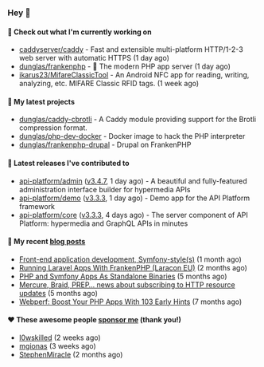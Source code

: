 ### Hey 👋

#### 👷 Check out what I'm currently working on

- [caddyserver/caddy](https://github.com/caddyserver/caddy) - Fast and extensible multi-platform HTTP/1-2-3 web server with automatic HTTPS (1 day ago)
- [dunglas/frankenphp](https://github.com/dunglas/frankenphp) - 🧟 The modern PHP app server (1 day ago)
- [ikarus23/MifareClassicTool](https://github.com/ikarus23/MifareClassicTool) - An Android NFC app for reading, writing, analyzing, etc. MIFARE Classic RFID tags. (1 week ago)

#### 🌱 My latest projects

- [dunglas/caddy-cbrotli](https://github.com/dunglas/caddy-cbrotli) - A Caddy module providing support for the Brotli compression format.
- [dunglas/php-dev-docker](https://github.com/dunglas/php-dev-docker) - Docker image to hack the PHP interpreter
- [dunglas/frankenphp-drupal](https://github.com/dunglas/frankenphp-drupal) - Drupal on FrankenPHP

#### 🔭 Latest releases I've contributed to

- [api-platform/admin](https://github.com/api-platform/admin) ([v3.4.7](https://github.com/api-platform/admin/releases/tag/v3.4.7), 1 day ago) - A beautiful and fully-featured administration interface builder for hypermedia APIs
- [api-platform/demo](https://github.com/api-platform/demo) ([v3.3.3](https://github.com/api-platform/demo/releases/tag/v3.3.3), 1 day ago) - Demo app for the API Platform framework
- [api-platform/core](https://github.com/api-platform/core) ([v3.3.3](https://github.com/api-platform/core/releases/tag/v3.3.3), 4 days ago) - The server component of API Platform: hypermedia and GraphQL APIs in minutes

#### 📜 My recent [blog posts](https://dunglas.fr)

- [Front-end application development, Symfony-style(s)](https://dunglas.dev/2024/04/front-end-application-development-symfony-styles/) (1 month ago)
- [Running Laravel Apps With FrankenPHP (Laracon EU)](https://dunglas.dev/2024/02/running-laravel-apps-with-frankenphp-laracon-eu/) (2 months ago)
- [PHP and Symfony Apps As Standalone Binaries](https://dunglas.dev/2023/12/php-and-symfony-apps-as-standalone-binaries/) (5 months ago)
- [Mercure, Braid, PREP… news about subscribing to HTTP resource updates](https://dunglas.dev/2023/11/mercure-braid-prep-news-about-subscribing-to-http-resource-updates/) (5 months ago)
- [Webperf: Boost Your PHP Apps With 103 Early Hints](https://dunglas.dev/2023/10/webperf-boost-your-php-apps-with-103-early-hints/) (7 months ago)

#### ❤️ These awesome people [sponsor me](https://github.com/sponsors/dunglas) (thank you!)

- [l0wskilled](https://github.com/l0wskilled) (2 weeks ago)
- [mgionas](https://github.com/mgionas) (3 weeks ago)
- [StephenMiracle](https://github.com/StephenMiracle) (2 months ago)
